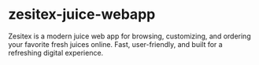 # zesitex-juice-webapp
Zesitex is a modern juice web app for browsing, customizing, and ordering your favorite fresh juices online. Fast, user-friendly, and built for a refreshing digital experience.
